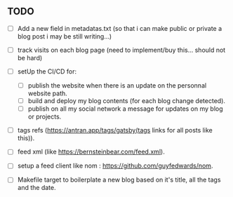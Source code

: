 ## TODO

- [ ] Add a new field in metadatas.txt (so that i can make public or private a blog post i may be still writing...)
- [ ] track visits on each blog page (need to implement/buy this... should not be hard)
- [ ] setUp the CI/CD for:
    - [ ] publish the website when there is an update on the personnal website path.
    - [ ] build and deploy my blog contents (for each blog change detected).
    - [ ] publish on all my social network a message for updates on my blog or projects.
- [ ] tags refs (https://antran.app/tags/gatsby(tags links for all posts like this)).

- [ ] feed xml (like https://bernsteinbear.com/feed.xml).
- [ ] setup a feed client like nom : https://github.com/guyfedwards/nom.
- [ ] Makefile target to boilerplate a new blog based on it's title, all the tags and the date.
